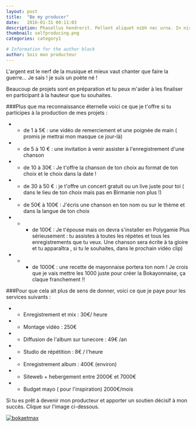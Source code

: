 ```yaml
---
layout: post
title:  "Be my producer"
date:   2016-01-31 09:11:03
description: Phasellus hendrerit. Pellent aliquet nibh nec urna. In nis aliquet vel, dapibus id,mattis.
thumbnail: selfproducing.png
categories: category1

# Information for the author block
author: Sois mon producteur
---
```

L'argent est le nerf de la musique et mieux vaut chanter que faire la guerre... Je sais ! je suis un poète né !

Beaucoup de projets sont en préparation et tu peux m'aider à les finaliser en participant à la hauteur que tu souhaites.

###Plus que ma reconnaissance éternelle voici ce que je t'offre si tu participes à la production de mes projets :

* - de 1 à 5€ : une vidéo de remerciement et une poignée de main ( promis je mettrai mon masque ce jour-là)
* - de 5 à 10 € : une invitation à venir assister à l'enregistrement d'une chanson
* - de 10 à 30€ : Je t'offre la chanson de ton choix au format de ton choix et le choix dans la date !
* - de 30 à 50 € : je t'offre un concert gratuit ou un live juste pour toi ( dans le lieu de ton choix mais pas en Birmanie non plus !)
* - de 50€ à 100€ : J'écris une chanson en ton nom ou sur le thème et dans la langue de ton choix
* - + de 100€ : Je t'épouse mais on devra s'installer en Polygamie
Plus sérieusement : tu assistes à toutes les répètes et tous les enregistrements que tu veux. Une chanson sera écrite à ta gloire et tu apparaîtra , si tu le souhaites, dans le prochain vidéo clip)
* - + de 1000€ : une recette de mayonnaise portera ton nom ! Je crois que je vais mettre les 1000 juste pour créer la Bokayonnaise, ça claque franchement !!

###Pour que cela ait plus de sens de donner, voici ce que je paye pour les services suivants :

* - Enregistrement et mix : 30€/ heure
* - Montage vidéo : 250€
* - Diffusion de l'album sur tunecore : 49€ /an
* - Studio de répétition : 8€ / l'heure
* - Enregistrement album : 400€ (environ)
* - Siteweb + hebergement entre 2000€ et 7000€
* - Budget mayo ( pour l'inspiration) 2000€/mois

Si tu es prêt à devenir mon producteur et apporter un soutien décisif à mon succès.
Clique sur l'image ci-dessous.

<a href="https://www.paypal.com/paypalme/bokaomw?utm_source=unp&utm_medium=email&utm_campaign=PPC000628&utm_unptid=289979dc-9823-11ea-ae93-b875c0b0bf0d&ppid=PPC000628&cnac=FR&rsta=fr_FR&cust=4NMQW6GD6M3CG&unptid=289979dc-9823-11ea-ae93-b875c0b0bf0d&calc=7af48640f9979&unp_tpcid=ppme-social-user-profile-created&page=main%3Aemail%3APPC000628%3A%3A%3A&pgrp=main%3Aemail&e=cl&mchn=em&s=ci&mail=sys&xt=104037"  target="_blank">![bokaetmax]({{site.url}}/{{site.baseurl}}/assets/img/fry-donation.png)</a>



